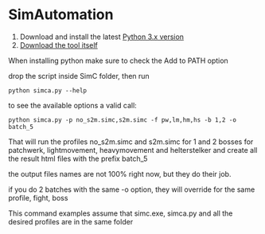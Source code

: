 # SimAutomation

1. Download and install the latest [Python 3.x version](https://www.python.org/downloads/)
2. [Download the tool itself](https://github.com/lgkern/SimAutomation/archive/master.zip)

When installing python make sure to check the Add to PATH option

drop the script inside SimC folder, then run 
```
python simca.py --help
```

to see the available options
a valid call:
```
python simca.py -p no_s2m.simc,s2m.simc -f pw,lm,hm,hs -b 1,2 -o batch_5
```

That will run the profiles no_s2m.simc and s2m.simc for 1 and 2 bosses for patchwerk, lightmovement, heavymovement and helterstelker and create all the result html files with the prefix batch_5

the output files names are not 100% right now, but they do their job. 

if you do 2 batches with the same -o option, they will override for the same profile, fight, boss

This command examples assume that simc.exe, simca.py and all the desired profiles are in the same folder
